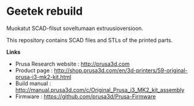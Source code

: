 # Geetek rebuild

Muokatut SCAD-filsut soveltumaan extruusioversioon.

This repository contains SCAD files and STLs of the printed parts.




**Links**

 * Prusa Research website : http://prusa3d.com
 * Product page : http://shop.prusa3d.com/en/3d-printers/59-original-prusa-i3-mk2-kit.html
 * Build manual : http://manual.prusa3d.com/c/Original_Prusa_i3_MK2_kit_assembly
 * Firmware : https://github.com/prusa3d/Prusa-Firmware
